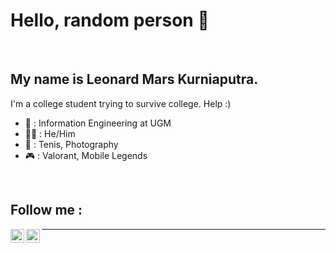 # Hello, random person 👋
<br/>

## My name is Leonard Mars Kurniaputra.
I'm a college student trying to survive college. Help :)

- 🏫 : Information Engineering at UGM
- 🙎‍♂️ : He/Him
- 🎱 : Tenis, Photography
- 🎮 : Valorant, Mobile Legends
<br/>

## Follow me :
[<img align="left" alt="Instagram" width="22px" src="https://upload.wikimedia.org/wikipedia/commons/e/e7/Instagram_logo_2016.svg" />][instagram]
[<img align="left" alt="LinkedIn" width="22px" src="https://upload.wikimedia.org/wikipedia/commons/c/ca/LinkedIn_logo_initials.png" />][linkedin]

---

</details> 

[instagram]: https://instagram.com/leleonnn
[linkedin]: https://www.linkedin.com/in/leonard-mars-kurniaputra-114394221/
